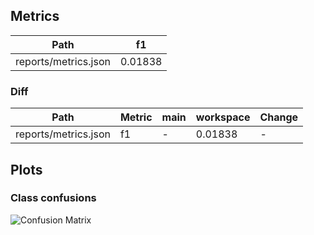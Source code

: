 ## Metrics
| Path                 | f1      |
|----------------------|---------|
| reports/metrics.json | 0.01838 |

### Diff
| Path                 | Metric   | main   | workspace   | Change   |
|----------------------|----------|--------|-------------|----------|
| reports/metrics.json | f1       | -      | 0.01838     | -        |

## Plots
### Class confusions
![](./reports/confusion_matrix.png "Confusion Matrix")
